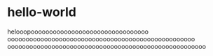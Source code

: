 # hello-world
helooopoooooooooooooooooooooooooooooooo
ooooooooooooooooooooooooooooooooooooooooooooooooooo
oooooooooooooooooooooooooooooooooooooooooooooooooooooo
